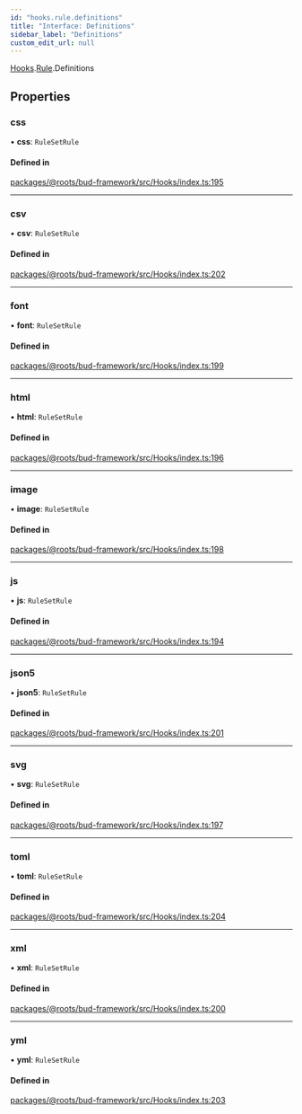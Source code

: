 ```yaml
---
id: "hooks.rule.definitions"
title: "Interface: Definitions"
sidebar_label: "Definitions"
custom_edit_url: null
---
```


[Hooks](../modules/hooks.md).[Rule](../modules/hooks.rule.md).Definitions

## Properties

### css

• **css**: `RuleSetRule`

#### Defined in

[packages/@roots/bud-framework/src/Hooks/index.ts:195](https://github.com/roots/bud/blob/641aa39f8/packages/@roots/bud-framework/src/Hooks/index.ts#L195)

___

### csv

• **csv**: `RuleSetRule`

#### Defined in

[packages/@roots/bud-framework/src/Hooks/index.ts:202](https://github.com/roots/bud/blob/641aa39f8/packages/@roots/bud-framework/src/Hooks/index.ts#L202)

___

### font

• **font**: `RuleSetRule`

#### Defined in

[packages/@roots/bud-framework/src/Hooks/index.ts:199](https://github.com/roots/bud/blob/641aa39f8/packages/@roots/bud-framework/src/Hooks/index.ts#L199)

___

### html

• **html**: `RuleSetRule`

#### Defined in

[packages/@roots/bud-framework/src/Hooks/index.ts:196](https://github.com/roots/bud/blob/641aa39f8/packages/@roots/bud-framework/src/Hooks/index.ts#L196)

___

### image

• **image**: `RuleSetRule`

#### Defined in

[packages/@roots/bud-framework/src/Hooks/index.ts:198](https://github.com/roots/bud/blob/641aa39f8/packages/@roots/bud-framework/src/Hooks/index.ts#L198)

___

### js

• **js**: `RuleSetRule`

#### Defined in

[packages/@roots/bud-framework/src/Hooks/index.ts:194](https://github.com/roots/bud/blob/641aa39f8/packages/@roots/bud-framework/src/Hooks/index.ts#L194)

___

### json5

• **json5**: `RuleSetRule`

#### Defined in

[packages/@roots/bud-framework/src/Hooks/index.ts:201](https://github.com/roots/bud/blob/641aa39f8/packages/@roots/bud-framework/src/Hooks/index.ts#L201)

___

### svg

• **svg**: `RuleSetRule`

#### Defined in

[packages/@roots/bud-framework/src/Hooks/index.ts:197](https://github.com/roots/bud/blob/641aa39f8/packages/@roots/bud-framework/src/Hooks/index.ts#L197)

___

### toml

• **toml**: `RuleSetRule`

#### Defined in

[packages/@roots/bud-framework/src/Hooks/index.ts:204](https://github.com/roots/bud/blob/641aa39f8/packages/@roots/bud-framework/src/Hooks/index.ts#L204)

___

### xml

• **xml**: `RuleSetRule`

#### Defined in

[packages/@roots/bud-framework/src/Hooks/index.ts:200](https://github.com/roots/bud/blob/641aa39f8/packages/@roots/bud-framework/src/Hooks/index.ts#L200)

___

### yml

• **yml**: `RuleSetRule`

#### Defined in

[packages/@roots/bud-framework/src/Hooks/index.ts:203](https://github.com/roots/bud/blob/641aa39f8/packages/@roots/bud-framework/src/Hooks/index.ts#L203)
